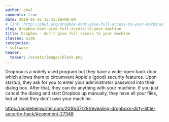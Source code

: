 ```yaml
---
author: phwl
comments: true
date: 2019-05-15 15:41:18+00:00
# link: http://phwl.org/dropbox-dont-give-full-access-to-your-machine/
slug: dropbox-dont-give-full-access-to-your-machine
title: Dropbox - don't give full access to your machine
classes: wide
categories:
- software
header:
  teaser: /assets/images/blank.png
---
```





Dropbox is a widely used program but they have a wide-open back door which allows them to circumvent Apple's  (good) security features. Upon startup, they ask for you to enter your administrator password into their dialog box. After that, they can do anything with your machine. If you just cancel the dialog and start Dropbox up manually, they have all your files, but at least they don't own your machine.








https://applehelpwriter.com/2016/07/28/revealing-dropboxs-dirty-little-security-hack/#comment-27348




